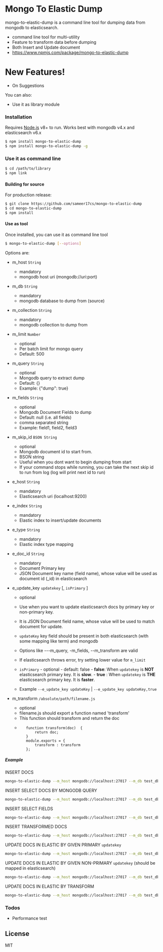 # Mongo To Elastic Dump

mongo-to-elastic-dump is a command line tool for dumping data from mongodb to elasticsearch.
  - command line tool for multi-utility
  - Feature to transform data before dumping
  - Both Insert and Update document
  - https://www.npmjs.com/package/mongo-to-elastic-dump

# New Features!
  - On Suggestions

You can also:
  - Use it as library module

### Installation

Requires [Node.js](https://nodejs.org/) v8+ to run.
Works best with mongodb v4.x and elasticsearch v6.x

```sh
$ npm install mongo-to-elastic-dump
$ npm install mongo-to-elastic-dump -g
```

### Use it as command line
```sh
$ cd /path/to/library
$ npm link
```

#### Building for source
For production release:
```sh
$ git clone https://github.com/sameer17cs/mongo-to-elastic-dump
$ cd mongo-to-elastic-dump
$ npm install
```

#### Use as tool
Once installed, you can use it as command line tool
```sh
$ mongo-to-elastic-dump [--options]
```

Options are:

- m_host ```String```
     - mandatory
     - mongodb host uri (mongodb://uri:port)

- m_db ```String```
     - mandatory
     - mongodb database to dump from (source)

- m_collection ```String```
     - mandatory
     - mongodb collection to dump from

- m_limit ```Number```
     - optional
     - Per batch limit for mongo query
     - Default: 500

- m_query ```String```
     - optional
     - Mongodb query to extract dump
     - Default: {}
     - Example: {"dump": true}

- m_fields  ```String```
     - optional
     - Mongodb Document Fields to dump
     - Default: null (i.e. all fields)
     - comma separated string
     - Example: field1, field2, field3

- m_skip_id ```BSON String```
    - optional
    - Mongodb document id to start from.
    - BSON string
    - Useful when you dont want to begin dumping from start
    - If your command stops while running, you can take the next skip id to run from log (log will print next id to run)

- e_host ```String```
     - mandatory
     - Elasticsearch uri (localhost:9200)

- e_index ```String```
    - mandatory
    - Elastic index to insert/update documents

- e_type ```String```
    - mandatory
    - Elastic index type mapping

- e_doc_id ```String```
    - mandatory
    - Document Primary key
    - JSON Document key name (field name), whose value will be used as document id (_id) in elasticsearch

- e_update_key ```updatekey```  [, ```isPrimary``` ]
    - optional
    - Use when you want to update elasticsearch docs by primary key or non-primary key.
    - It is JSON Document field name, whose value will be used to match document for update.
    - ```updateKey``` key field should be present in both elasticsearch (with some mapping like term) and mongodb
    - Options like ---m_query, -m_fields, --m_transform are valid
    - If elasticsearch throws error, try setting lower value for ```m_limit```
    - ```isPrimary```
            - optional
            - default: false
            - **false**: When ```updatekey``` is **NOT** elasticsearch primary key. It is **slow**.
            - **true** : When ```updatekey``` is **THE** elasticsearch primary key. It is **faster**.


    - Example ```--e_update_key updateKey``` | ```--e_update_key updateKey,true```


- m_transform ```/absolute/path/filename.js```
     - optional
     - filename.js should export a function named 'transform'
     - This function should transform and return the doc
     - ```'use strict';
          function transform(doc)  {
              return doc;
          }
          module.exports = {
              transform : transform
          };
       ```

##### Example

INSERT DOCS
```sh
mongo-to-elastic-dump --m_host mongodb://localhost:27017 --m_db test_db --m_collection test_coll --e_host localhost:9200 --e_index test_index --e_type test_type  --e_doc_id doc_key
```

INSERT SELECT DOCS BY MONGODB QUERY
```sh
mongo-to-elastic-dump --m_host mongodb://localhost:27017 --m_db test_db --m_collection test_coll --e_host localhost:9200 --e_index test_index --e_type test_type  --e_doc_id doc_key  --m_query '{}'
```

INSERT SELECT FIELDS
```sh
mongo-to-elastic-dump --m_host mongodb://localhost:27017 --m_db test_db --m_collection test_coll --e_host localhost:9200 --e_index test_index --e_type test_type  --e_doc_id doc_key  --m_fields field1,field2,field3
```

INSERT TRANSFORMED DOCS
```sh
mongo-to-elastic-dump --m_host mongodb://localhost:27017 --m_db test_db --m_collection test_coll --e_host localhost:9200 --e_index test_index --e_type test_type --e_doc_id doc_key --m_transform transform.js
```

UPDATE DOCS IN ELASTIC BY GIVEN PRIMARY ```updatekey```
```sh
mongo-to-elastic-dump --m_host mongodb://localhost:27017 --m_db test_db --m_collection test_coll --e_host localhost:9200 --e_index test_index --e_update_key updatekey,true
```

UPDATE DOCS IN ELASTIC BY GIVEN NON-PRIMARY ```updatekey``` (should be mapped in elasticsearch)
```sh
mongo-to-elastic-dump --m_host mongodb://localhost:27017 --m_db test_db --m_collection test_coll --e_host localhost:9200 --e_index test_index --e_update_key updatekey
```

UPDATE DOCS IN ELASTIC BY TRANSFORM
```sh
mongo-to-elastic-dump --m_host mongodb://localhost:27017 --m_db test_db --m_collection test_coll --e_host localhost:9200 --e_index test_index --e_type test_type --e_update_key updatekey --m_transform transform.js
```



### Todos

 - Performance test

License
----

MIT